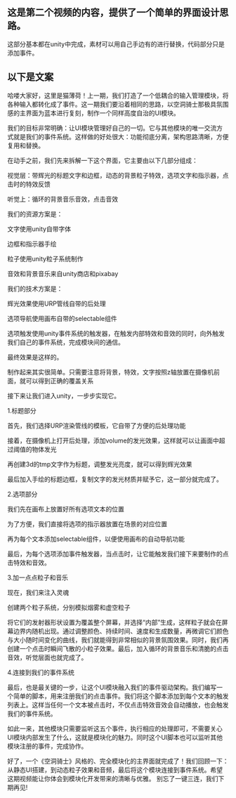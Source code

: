 ## 这是第二个视频的内容，提供了一个简单的界面设计思路。
这部分基本都在unity中完成，素材可以用自己手边有的进行替换，代码部分只是添加事件。
## 以下是文案
哈喽大家好，这里是猫薄荷！上一期，我们打造了一个低耦合的输入管理模块，将各种输入都转化成了事件。这一期我们要沿着相同的思路，以空洞骑士那极具氛围感的主界面为蓝本进行复刻，制作一个同样高度自治的UI模块。

我们的目标非常明确：让UI模块管理好自己的一切。它与其他模块的唯一交流方式就是我们的事件系统。这样做的好处很大：功能彻底分离，架构思路清晰，方便复用和替换。

在动手之前，我们先来拆解一下这个界面，它主要由以下几部分组成：

视觉层：带辉光的标题文字和边框，动态的背景粒子特效，选项文字和指示器，点击时的特效反馈

听觉上：循环的背景音乐音效，点击音效

我们的资源方案是：

文字使用unity自带字体

边框和指示器手绘

粒子使用unity粒子系统制作

音效和背景音乐来自unity商店和pixabay

我们的技术方案是：

辉光效果使用URP管线自带的后处理

选项导航使用画布自带的selectable组件

选项触发使用unity事件系统的触发器，在触发内部特效和音效的同时，向外触发我们自己的事件系统，完成模块间的通信。

最终效果是这样的。



制作起来其实很简单。只需要注意将背景，特效，文字按照z轴放置在摄像机前面，就可以得到正确的覆盖关系

接下来让我们进入unity，一步步实现它。

1.标题部分

首先，我们选择URP渲染管线的模板，它自带了方便的后处理功能

接着，在摄像机上打开后处理，添加volume的发光效果，这样就可以让画面中超过阈值的物体发光

再创建3d的tmp文字作为标题，调整发光亮度，就可以得到辉光效果

最后加入手绘的标题边框，复制文字的发光材质并赋予它，这一部分就完成了。

2.选项部分

我们先在画布上放置好所有选项文本的位置

为了方便，我们直接将选项的指示器放置在场景的对应位置

再为每个文本添加selectable组件，以便使用画布的自动导航功能

最后，为每个选项添加事件触发器，当点击时，让它能触发我们接下来要制作的点击特效和音效。

3.加一点点粒子和音乐

现在，我们来注入灵魂

创建两个粒子系统，分别模拟烟雾和虚空粒子

将它们的发射器形状设置为覆盖整个屏幕，并选择“内部”生成，这样粒子就会在屏幕边界内随机出现。通过调整颜色、持续时间、速度和生成数量，再微调它们颜色与大小随时间变化的曲线，我们就能得到非常相似的背景氛围效果。同时，我们再创建一个点击时瞬间飞散的小粒子效果。最后，加入循环的背景音乐和清脆的点击音效，听觉层面也就完成了。

4.连接到我们的事件系统

最后，也是最关键的一步，让这个UI模块融入我们的事件驱动架构。我们编写一个简单的脚本，用来注册我们的点击事件。我们将这个脚本添加到每个文本的触发列表上。这样当任何一个文本被点击时，不仅点击特效音效会自动播放，也会触发我们的事件系统。

如此一来，其他模块只需要监听这五个事件，执行相应的处理即可，不需要关心UI模块内部发生了什么，这就是模块化的魅力。同时这个UI脚本也可以监听其他模块注册的事件，完成协作。

好了，一个《空洞骑士》风格的、完全模块化的主界面就完成了！我们回顾一下：从静态UI搭建，到动态粒子效果和音频，最后将这个模块连接到事件系统。希望这期视频能让你体会到模块化开发带来的清晰与优雅。
别忘了一键三连，我们下期再见!

